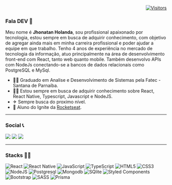 
<div align="right">

[![Visitors](https://komarev.com/ghpvc/?username=Jhonatan-Holanda&label=Profile%20views&color=0e75b6&style=flat)](https://github.com/Tharlys10)

</div>

### Fala DEV 👋

Meu nome é <b>Jhonatan Holanda</b>, sou profissional apaixonado por tecnologia, estou sempre em busca de adquirir conhecimento, com objetivo de agregar ainda mais em minha carreira profissional e poder ajudar a equipe em que trabalho. Tenho 4 anos de experiência no mercado de tecnologia da informação, atuo principalmente na área de desenvolvimento front-end com React, tanto web quanto mobile. Também desenvolvo APIs com NodeJs conectando-se a bancos de dados relacionais como PostgreSQL e MySql.

- 👨‍🎓 Graduado em Analise e Desenvolvimento de Sistemas pela Fatec - Santana de Parnaíba.
- 👨‍💻 Estou sempre em busca de adquirir conhecimento sobre React, React Native, Typescript, Javascript e NodeJS.
- ✈ Sempre busca do proximo nível.
- 🚀 Aluno do Ignite da [Rocketseat](https://github.com/Rocketseat).

----
### Social 📞

[<img src="https://img.shields.io/badge/Rocketseat-%237159c1?style=for-the-badge&logo=ghost&theme=dark" />](https://app.rocketseat.com.br/me/jhonatan-holanda) 
[<img src="https://img.shields.io/badge/linkedin-%230077B5.svg?&style=for-the-badge&logo=linkedin&logoColor=white&theme=dark" />](https://www.linkedin.com/in/jhonatan-holanda/) 
[<img src="https://img.shields.io/badge/Microsoft_Outlook-0078D4?style=for-the-badge&logo=microsoft-outlook&logoColor=white">](mailto:jhonatan_holanda@hotmail.com)   
</sub>

---

### Stacks 👨‍💻
<p align="left">
  <div>

  <img alt="React" src="https://img.shields.io/badge/react%20-%2320232a.svg?&style=for-the-badge&logo=react&logoColor=%2361DAFB"/>
  <img alt="React Native" src="https://img.shields.io/badge/react native%20-%2320232a.svg?&style=for-the-badge&logo=react&logoColor=%2361DAFB"/>
  <img alt="JavaScript" src="https://img.shields.io/badge/javascript%20-%23323330.svg?&style=for-the-badge&logo=javascript&logoColor=%23F7DF1E"/>
  <img alt="TypeScript" src="https://img.shields.io/badge/typescript%20-%23007ACC.svg?&style=for-the-badge&logo=typescript&logoColor=white"/>
  <img alt="HTML5" src="https://img.shields.io/badge/html5%20-%23E34F26.svg?&style=for-the-badge&logo=html5&logoColor=white"/>
  <img alt="CSS3" src="https://img.shields.io/badge/css3-2D63DD.svg?&style=for-the-badge&logo=css3&logoColor=white"/>
  <img alt="NodeJS" src="https://img.shields.io/badge/node.js%20-%2343853D.svg?&style=for-the-badge&logo=node.js&logoColor=white"/>
  <img alt="Postgresql" src="https://img.shields.io/badge/postgresql%20-blue.svg?&style=for-the-badge&logo=postgresql&logoColor=white"/>
  <img alt="Mongodb" src="https://img.shields.io/badge/mongodb%20-green.svg?&style=for-the-badge&logo=mongodb&logoColor=white"/>
  <img alt="SQlite" src="https://img.shields.io/badge/sqlite%20-blue.svg?&style=for-the-badge&logo=sqlite&logoColor=white"/>
  <img alt="Styled Components" src="https://img.shields.io/badge/styled--components-DB7093?style=for-the-badge&logo=styled-components&logoColor=white"/>
  <img alt="Bootstrap" src="https://img.shields.io/badge/bootstrap-7953B3.svg?&style=for-the-badge&logo=bootstrap&logoColor=white"/>
  <img alt="SASS" src="https://img.shields.io/badge/sass-E10098.svg?&style=for-the-badge&logo=sass&logoColor=white"/>
  <img alt="Prisma" src="https://img.shields.io/badge/prisma%20-%2320232a.svg?&style=for-the-badge&logo=prisma"/>
<div>

</p>
